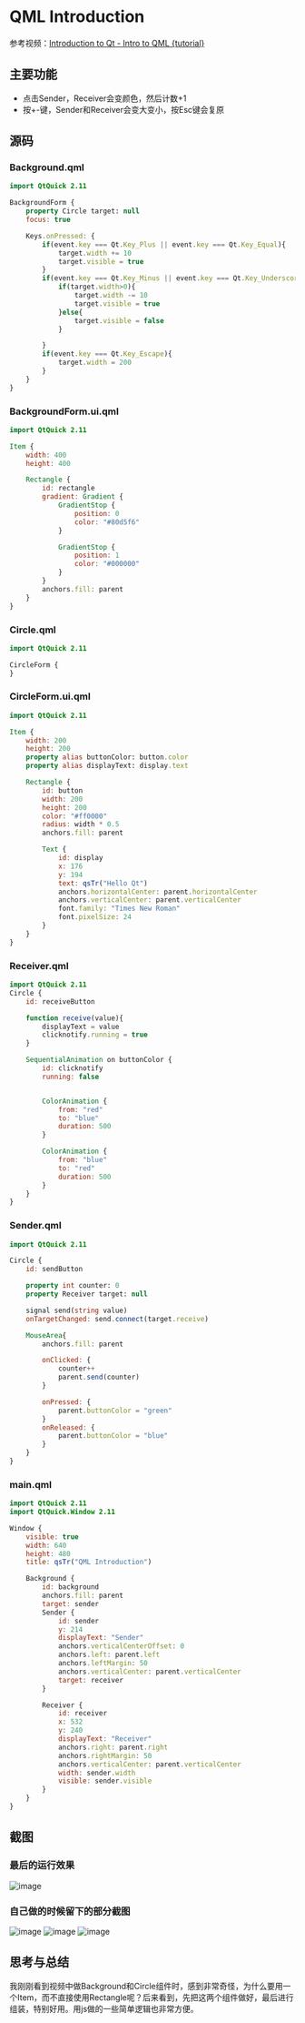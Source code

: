 # QML Introduction

参考视频：[Introduction to Qt - Intro to QML {tutorial}](https://www.youtube.com/watch?v=GkzncJ71mm0)

## 主要功能

- 点击Sender，Receiver会变颜色，然后计数+1
- 按+-键，Sender和Receiver会变大变小，按Esc键会复原

## 源码

### Background.qml

```qml
import QtQuick 2.11

BackgroundForm {
    property Circle target: null
    focus: true

    Keys.onPressed: {
        if(event.key === Qt.Key_Plus || event.key === Qt.Key_Equal){
            target.width += 10
            target.visible = true
        }
        if(event.key === Qt.Key_Minus || event.key === Qt.Key_Underscore){
            if(target.width>0){
                target.width -= 10
                target.visible = true
            }else{
                target.visible = false
            }

        }
        if(event.key === Qt.Key_Escape){
            target.width = 200
        }
    }
}

```

### BackgroundForm.ui.qml

```qml
import QtQuick 2.11

Item {
    width: 400
    height: 400

    Rectangle {
        id: rectangle
        gradient: Gradient {
            GradientStop {
                position: 0
                color: "#80d5f6"
            }

            GradientStop {
                position: 1
                color: "#000000"
            }
        }
        anchors.fill: parent
    }
}

```

### Circle.qml

```qml
import QtQuick 2.11

CircleForm {
}

```

### CircleForm.ui.qml

```qml
import QtQuick 2.11

Item {
    width: 200
    height: 200
    property alias buttonColor: button.color
    property alias displayText: display.text

    Rectangle {
        id: button
        width: 200
        height: 200
        color: "#ff0000"
        radius: width * 0.5
        anchors.fill: parent

        Text {
            id: display
            x: 176
            y: 194
            text: qsTr("Hello Qt")
            anchors.horizontalCenter: parent.horizontalCenter
            anchors.verticalCenter: parent.verticalCenter
            font.family: "Times New Roman"
            font.pixelSize: 24
        }
    }
}

```

### Receiver.qml

```qml
import QtQuick 2.11
Circle {
    id: receiveButton

    function receive(value){
        displayText = value
        clicknotify.running = true
    }

    SequentialAnimation on buttonColor {
        id: clicknotify
        running: false


        ColorAnimation {
            from: "red"
            to: "blue"
            duration: 500
        }

        ColorAnimation {
            from: "blue"
            to: "red"
            duration: 500
        }
    }
}

```

### Sender.qml

```qml
import QtQuick 2.11

Circle {
    id: sendButton

    property int counter: 0
    property Receiver target: null

    signal send(string value)
    onTargetChanged: send.connect(target.receive)

    MouseArea{
        anchors.fill: parent

        onClicked: {
            counter++
            parent.send(counter)
        }

        onPressed: {
            parent.buttonColor = "green"
        }
        onReleased: {
            parent.buttonColor = "blue"
        }
    }
}

```

### main.qml

```qml
import QtQuick 2.11
import QtQuick.Window 2.11

Window {
    visible: true
    width: 640
    height: 480
    title: qsTr("QML Introduction")

    Background {
        id: background
        anchors.fill: parent
        target: sender
        Sender {
            id: sender
            y: 214
            displayText: "Sender"
            anchors.verticalCenterOffset: 0
            anchors.left: parent.left
            anchors.leftMargin: 50
            anchors.verticalCenter: parent.verticalCenter
            target: receiver
        }

        Receiver {
            id: receiver
            x: 532
            y: 240
            displayText: "Receiver"
            anchors.right: parent.right
            anchors.rightMargin: 50
            anchors.verticalCenter: parent.verticalCenter
            width: sender.width
            visible: sender.visible
        }
    }
}

```

## 截图

### 最后的运行效果

![image](http://oh913j3dl.bkt.clouddn.com//qml/qml_introduction/0.gif)

### 自己做的时候留下的部分截图

![image](http://oh913j3dl.bkt.clouddn.com//qml/qml_introduction/0.png)
![image](http://oh913j3dl.bkt.clouddn.com//qml/qml_introduction/1.png)
![image](http://oh913j3dl.bkt.clouddn.com//qml/qml_introduction/2.png)

## 思考与总结

我刚刚看到视频中做Background和Circle组件时，感到非常奇怪，为什么要用一个Item，而不直接使用Rectangle呢？后来看到，先把这两个组件做好，最后进行组装，特别好用。用js做的一些简单逻辑也非常方便。